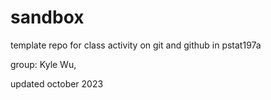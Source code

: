 # sandbox

template repo for class activity on git and github in pstat197a

group: Kyle Wu, 

updated october 2023
